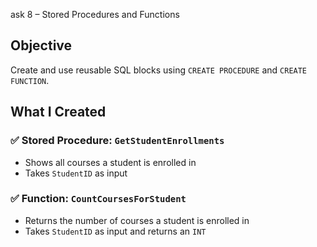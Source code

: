 ask 8 – Stored Procedures and Functions

## Objective
Create and use reusable SQL blocks using `CREATE PROCEDURE` and `CREATE FUNCTION`.

## What I Created

### ✅ Stored Procedure: `GetStudentEnrollments`
- Shows all courses a student is enrolled in
- Takes `StudentID` as input

### ✅ Function: `CountCoursesForStudent`
- Returns the number of courses a student is enrolled in
- Takes `StudentID` as input and returns an `INT`
